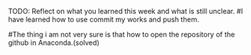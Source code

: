 TODO: Reflect on what you learned this week and what is still unclear.
#I have learned how to use commit my works and push them.

#The thing i am not very sure is that how to open the repository of the github in Anaconda.(solved)
